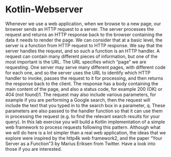 # Kotlin-Webserver
Whenever we use a web application, when we browse to a new page, our browser sends an HTTP request to a server. The server processes the request and returns an HTTP response back to the browser containing the data it needs to render the page. We can consider that at a basic level, the server is a function from HTTP request to HTTP response. We say that the server handles the request, and so such a function is an HTTP handler.
A request can contain many different pieces of information, but one of the most important is the URL. The URL specifies which “page” we are requesting. One server may serve many different pages, with different code for each one, and so the server uses the URL to identify which HTTP handler to invoke, passes the request to it for processing, and then returns the response back to the client. The response has a body containing the main content of the page, and also a status code, for example 200 (OK) or 404 (not found)1.
The request may also include various parameters, for example if you are performing a Google search, then the request will include the text that you typed in to the search box in a parameter, q. These parameters are also passed to the handler function so that it can use them in processing the request (e.g. to find the relevant search results for your query).
In this lab exercise you will build a Kotlin implementation of a simple web framework to process requests following this pattern.
Although what we will do here is a lot simpler than a real web application, the ideas that we explore were inspired by the http4k web framework2, and the paper “Your Server as a Function”3 by Marius Eriksen from Twitter. Have a look into those if you are interested.
